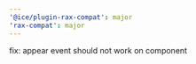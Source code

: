 ```yaml
---
'@ice/plugin-rax-compat': major
'rax-compat': major
---
```


fix: appear event should not work on component
